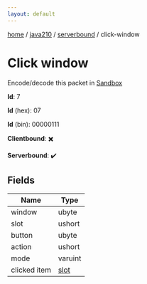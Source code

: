 ```yaml
---
layout: default
---
```


[home](/)  /  [java210](/protocol/java210)  /  [serverbound](/protocol/java210/serverbound)  /  click-window

# Click window

Encode/decode this packet in [Sandbox](../../../sandbox/java210#Serverbound.ClickWindow)

**Id**: 7

**Id** (hex): 07

**Id** (bin): 00000111

**Clientbound**: ✖️

**Serverbound**: ✔️

## Fields

Name | Type
---|---
window | ubyte
slot | ushort
button | ubyte
action | ushort
mode | varuint
clicked item | [slot](/protocol/java210/types/slot)
